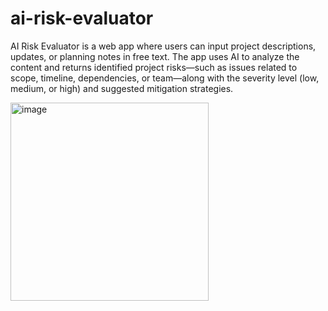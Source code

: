 # ai-risk-evaluator
AI Risk Evaluator is a web app where users can input project descriptions, updates, or planning notes in free text. The app uses AI to analyze the content and returns identified project risks—such as issues related to scope, timeline, dependencies, or team—along with the severity level (low, medium, or high) and suggested mitigation strategies.


<img width="317" alt="image" src="https://github.com/user-attachments/assets/fa1f1532-29b4-4165-b4b5-5c473c12d004" />
